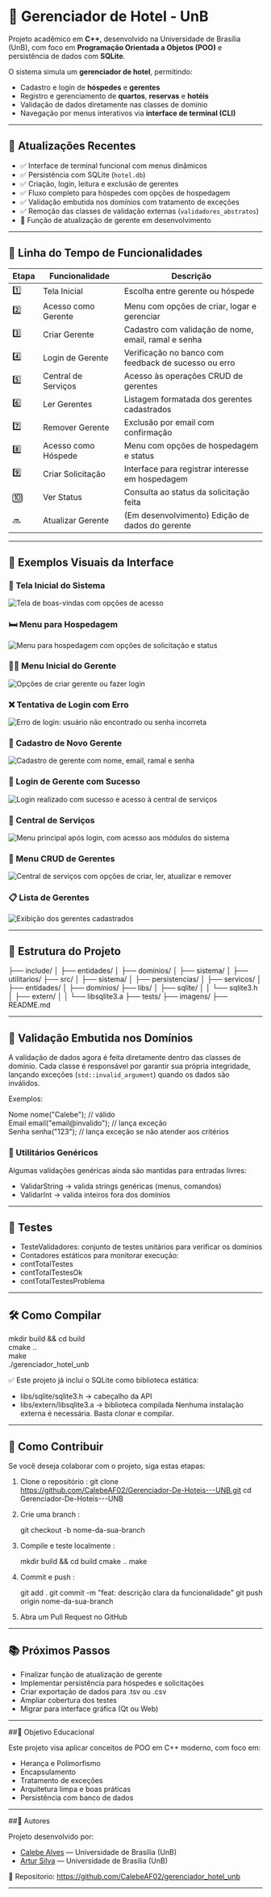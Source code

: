 # 🏨 Gerenciador de Hotel - UnB

Projeto acadêmico em **C++**, desenvolvido na Universidade de Brasília (UnB), com foco em **Programação Orientada a
Objetos (POO)** e persistência de dados com **SQLite**.

O sistema simula um **gerenciador de hotel**, permitindo:

- Cadastro e login de **hóspedes** e **gerentes**
- Registro e gerenciamento de **quartos**, **reservas** e **hotéis**
- Validação de dados diretamente nas classes de domínio
- Navegação por menus interativos via **interface de terminal (CLI)**

---

## 🚀 Atualizações Recentes

- ✅ Interface de terminal funcional com menus dinâmicos
- ✅ Persistência com SQLite (`hotel.db`)
- ✅ Criação, login, leitura e exclusão de gerentes
- ✅ Fluxo completo para hóspedes com opções de hospedagem
- ✅ Validação embutida nos domínios com tratamento de exceções
- ✅ Remoção das classes de validação externas (`validadores_abstratos`)
- 🔄 Função de atualização de gerente em desenvolvimento

---

## 🧭 Linha do Tempo de Funcionalidades

| Etapa | Funcionalidade      | Descrição                                            |
|-------|---------------------|------------------------------------------------------|
| 1️⃣   | Tela Inicial        | Escolha entre gerente ou hóspede                     |
| 2️⃣   | Acesso como Gerente | Menu com opções de criar, logar e gerenciar          |
| 3️⃣   | Criar Gerente       | Cadastro com validação de nome, email, ramal e senha |
| 4️⃣   | Login de Gerente    | Verificação no banco com feedback de sucesso ou erro |
| 5️⃣   | Central de Serviços | Acesso às operações CRUD de gerentes                 |
| 6️⃣   | Ler Gerentes        | Listagem formatada dos gerentes cadastrados          |
| 7️⃣   | Remover Gerente     | Exclusão por email com confirmação                   |
| 8️⃣   | Acesso como Hóspede | Menu com opções de hospedagem e status               |
| 9️⃣   | Criar Solicitação   | Interface para registrar interesse em hospedagem     |
| 🔟    | Ver Status          | Consulta ao status da solicitação feita              |
| 🔜    | Atualizar Gerente   | (Em desenvolvimento) Edição de dados do gerente      |

---

## 📸 Exemplos Visuais da Interface

### 🏁 Tela Inicial do Sistema

![Tela de boas-vindas com opções de acesso](imagens/tela_inicial.png)

### 🛏️ Menu para Hospedagem

![Menu para hospedagem com opções de solicitação e status](imagens/menu_hospedagem.png)

### 🧑‍💼 Menu Inicial do Gerente

![Opções de criar gerente ou fazer login](imagens/menu_inicial_gerente.png)

### ❌ Tentativa de Login com Erro

![Erro de login: usuário não encontrado ou senha incorreta](imagens/login_erro.png)

### 👤 Cadastro de Novo Gerente
![Cadastro de gerente com nome, email, ramal e senha](imagens/cadastro_gerente.png)

### 🔐 Login de Gerente com Sucesso

![Login realizado com sucesso e acesso à central de serviços](imagens/login_sucesso_menu_servicos.png)

### 🧠 Central de Serviços

![Menu principal após login, com acesso aos módulos do sistema](imagens/central_servicos.png)

### 🧭 Menu CRUD de Gerentes

![Central de serviços com opções de criar, ler, atualizar e remover](imagens/menu_crud_gerente.png)

### 📋 Lista de Gerentes

![Exibição dos gerentes cadastrados](imagens/lista_gerentes.png)

---

## 📂 Estrutura do Projeto

├── include/
│ ├── entidades/
│ ├── dominios/
│ ├── sistema/
│ ├── utilitarios/
├── src/
│ ├── sistema/
│ ├── persistencias/
│ ├── servicos/
│ ├── entidades/
│ ├── dominios/
├── libs/
│ ├── sqlite/
│ │ └── sqlite3.h
│ ├── extern/
│ │ └── libsqlite3.a
├── tests/
├── imagens/
├── README.md

---

## 🔹 Validação Embutida nos Domínios

A validação de dados agora é feita diretamente dentro das classes de domínio. Cada classe é responsável por garantir sua
própria integridade, lançando exceções (`std::invalid_argument`) quando os dados são inválidos.

Exemplos:

Nome nome("Calebe"); // válido  
Email email("email@invalido"); // lança exceção  
Senha senha("123"); // lança exceção se não atender aos critérios

### 🔹 Utilitários Genéricos

Algumas validações genéricas ainda são mantidas para entradas livres:

- ValidarString → valida strings genéricas (menus, comandos)
- ValidarInt → valida inteiros fora dos domínios

---

## 🧪 Testes

- TesteValidadores: conjunto de testes unitários para verificar os domínios
- Contadores estáticos para monitorar execução:
- contTotalTestes
- contTotalTestesOk
- contTotalTestesProblema

---

## 🛠️ Como Compilar

mkdir build && cd build  
cmake ..  
make  
./gerenciador_hotel_unb

✅ Este projeto já inclui o SQLite como biblioteca estática:

- libs/sqlite/sqlite3.h → cabeçalho da API
- libs/extern/libsqlite3.a → biblioteca compilada
  Nenhuma instalação externa é necessária. Basta clonar e compilar.

---

## 🤝 Como Contribuir

Se você deseja colaborar com o projeto, siga estas etapas:

1. Clone o repositório :
   git clone https://github.com/CalebeAF02/Gerenciador-De-Hoteis---UNB.git
   cd Gerenciador-De-Hoteis---UNB

2. Crie uma branch :

   git checkout -b nome-da-sua-branch

3. Compile e teste localmente :

   mkdir build && cd build
   cmake ..
   make

4. Commit e push :

   git add .
   git commit -m "feat: descrição clara da funcionalidade"
   git push origin nome-da-sua-branch

5. Abra um Pull Request no GitHub

---

## 📚 Próximos Passos

- Finalizar função de atualização de gerente
- Implementar persistência para hóspedes e solicitações
- Criar exportação de dados para .tsv ou .csv
- Ampliar cobertura dos testes
- Migrar para interface gráfica (Qt ou Web)

---

##🎯 Objetivo Educacional

Este projeto visa aplicar conceitos de POO em C++ moderno, com foco em:

- Herança e Polimorfismo
- Encapsulamento
- Tratamento de exceções
- Arquitetura limpa e boas práticas
- Persistência com banco de dados

---

##👤 Autores

Projeto desenvolvido por:

- [Calebe Alves](https://github.com/CalebeAF02) — Universidade de Brasília (UnB)
- [Artur Silva](https://github.com/TUTUBOY-PRO) — Universidade de Brasília (UnB)

📎 Repositorio: https://github.com/CalebeAF02/gerenciador_hotel_unb

---
